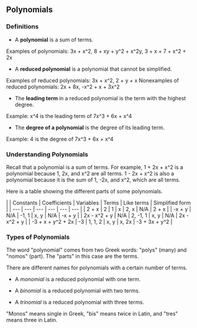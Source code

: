 Polynomials
-------

### Definitions
* A **polynomial** is a sum of terms.

 Examples of polynomials: 3x + x^2, 8 + xy + y^2 + x^2y, 3 + x + 7 + x^2 + 2x

* A **reduced polynomial** is a polynomial that cannot be simplified.

 Examples of reduced polynomials: 3x + x^2, 2 + y + x
 Nonexamples of reduced polynomials: 2x + 8x, -x^2 + x + 3x^2

* The **leading term** in a reduced polynomial is the term with the highest degree.

 Example: x^4 is the leading term of 7x^3 + 6x + x^4

 * The **degree of a polynomial** is the degree of its leading term.

 Example: 4 is the degree of 7x^3 + 6x + x^4

 
### Understanding Polynomials
Recall that a polynomial is a sum of terms. For example, 1 + 2x + x^2 is a polynomial because 1, 2x, and x^2 are all terms.  1 - 2x + x^2 is also a polynomial because it is the sum of 1, -2x, and x^2, which are all terms.

Here is a table showing the different parts of some polynomials.

| | Constants | Coefficients | Variables | Terms | Like terms | Simplified form |
| --- | --- | --- | --- | --- | --- |
| 2 + x | 2 | 1 | x | 2, x | N/A | 2 + x |
| -x + y | N/A | -1, 1 | x, y | N/A | -x + y |
| 2x - x^2 + y | N/A | 2, -1, 1  | x, y | N/A | 2x - x^2 + y |
| -3 + x + y^2 + 2x | -3 |  1, 1, 2 | x, y | x, 2x | -3 + 3x + y^2  |


### Types of Polynomials

The word "polynomial" comes from two Greek words: "polys" (many) and "nomos" (part). The "parts" in this case are the terms.

There are different names for polynomials with a certain number of terms.


* A *monomial* is a reduced polynomial with one term.

* A *binomial* is a reduced polynomial with two terms.

* A *trinomial* is a reduced polynomial with three terms.


"Monos" means single in Greek, "bis" means twice in Latin, and "tres" means three in Latin.